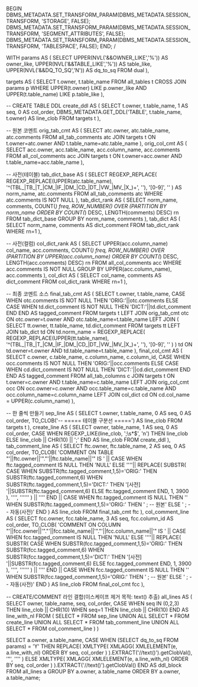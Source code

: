 BEGIN
  DBMS_METADATA.SET_TRANSFORM_PARAM(DBMS_METADATA.SESSION_TRANSFORM, 'STORAGE', FALSE);
  DBMS_METADATA.SET_TRANSFORM_PARAM(DBMS_METADATA.SESSION_TRANSFORM, 'SEGMENT_ATTRIBUTES', FALSE);
  DBMS_METADATA.SET_TRANSFORM_PARAM(DBMS_METADATA.SESSION_TRANSFORM, 'TABLESPACE', FALSE);
END;
/

WITH
params AS (
  SELECT
    UPPER(NVL('&&OWNER_LIKE','%')) AS owner_like,
    UPPER(NVL('&&TABLE_LIKE','%')) AS table_like,
    UPPER(NVL('&&DQ_TO_SQ','N'))   AS dq_to_sq
  FROM dual
),

targets AS (
  SELECT t.owner, t.table_name
  FROM all_tables t
  CROSS JOIN params p
  WHERE UPPER(t.owner) LIKE p.owner_like
    AND UPPER(t.table_name) LIKE p.table_like
),

-- CREATE TABLE DDL
create_ddl AS (
  SELECT t.owner, t.table_name, 1 AS seq, 0 AS col_order,
         DBMS_METADATA.GET_DDL('TABLE', t.table_name, t.owner) AS line_clob
  FROM targets t
),

-- 원본 코멘트
orig_tab_cmt AS (
  SELECT atc.owner, atc.table_name, atc.comments
  FROM all_tab_comments atc
  JOIN targets t ON t.owner=atc.owner AND t.table_name=atc.table_name
),
orig_col_cmt AS (
  SELECT acc.owner, acc.table_name, acc.column_name, acc.comments
  FROM all_col_comments acc
  JOIN targets t ON t.owner=acc.owner AND t.table_name=acc.table_name
),

-- 사전(테이블)
tab_dict_base AS (
  SELECT
    REGEXP_REPLACE(
      REGEXP_REPLACE(UPPER(atc.table_name), '^(TBL_|TB_|T_|CM_|IF_|DM_|CD_|DT_|VW_|MV_|X_)+', ''),
      '[0-9]', ''
    ) AS norm_name,
    atc.comments
  FROM all_tab_comments atc
  WHERE atc.comments IS NOT NULL
),
tab_dict_rank AS (
  SELECT norm_name, comments, COUNT(*) freq,
         ROW_NUMBER() OVER (PARTITION BY norm_name ORDER BY COUNT(*) DESC, LENGTH(comments) DESC) rn
  FROM tab_dict_base
  GROUP BY norm_name, comments
),
tab_dict AS (
  SELECT norm_name, comments AS dict_comment
  FROM tab_dict_rank
  WHERE rn=1
),

-- 사전(컬럼)
col_dict_rank AS (
  SELECT UPPER(acc.column_name) col_name, acc.comments, COUNT(*) freq,
         ROW_NUMBER() OVER (PARTITION BY UPPER(acc.column_name) ORDER BY COUNT(*) DESC, LENGTH(acc.comments) DESC) rn
  FROM all_col_comments acc
  WHERE acc.comments IS NOT NULL
  GROUP BY UPPER(acc.column_name), acc.comments
),
col_dict AS (
  SELECT col_name, comments AS dict_comment
  FROM col_dict_rank
  WHERE rn=1
),

-- 최종 코멘트 소스
final_tab_cmt AS (
  SELECT t.owner, t.table_name,
         CASE
           WHEN otc.comments IS NOT NULL THEN 'ORIG:'||otc.comments
           ELSE CASE WHEN td.dict_comment IS NOT NULL THEN 'DICT:'||td.dict_comment END
         END AS tagged_comment
  FROM targets t
  LEFT JOIN orig_tab_cmt otc
    ON otc.owner=t.owner AND otc.table_name=t.table_name
  LEFT JOIN (
    SELECT tt.owner, tt.table_name, td.dict_comment
    FROM targets tt
    LEFT JOIN tab_dict td
      ON td.norm_name = REGEXP_REPLACE(
           REGEXP_REPLACE(UPPER(tt.table_name), '^(TBL_|TB_|T_|CM_|IF_|DM_|CD_|DT_|VW_|MV_|X_)+', ''),
           '[0-9]', ''
         )
  ) td
    ON td.owner=t.owner AND td.table_name=t.table_name
),
final_col_cmt AS (
  SELECT c.owner, c.table_name, c.column_name, c.column_id,
         CASE
           WHEN occ.comments IS NOT NULL THEN 'ORIG:'||occ.comments
           ELSE CASE WHEN cd.dict_comment IS NOT NULL THEN 'DICT:'||cd.dict_comment END
         END AS tagged_comment
  FROM all_tab_columns c
  JOIN targets t ON t.owner=c.owner AND t.table_name=c.table_name
  LEFT JOIN orig_col_cmt occ
    ON occ.owner=c.owner AND occ.table_name=c.table_name AND occ.column_name=c.column_name
  LEFT JOIN col_dict cd
    ON cd.col_name = UPPER(c.column_name)
),

-- 한 줄씩 만들기
sep_line AS (
  SELECT t.owner, t.table_name, 0 AS seq, 0 AS col_order,
         TO_CLOB('-- ===== 테이블 구분선 =====') AS line_clob
  FROM targets t
),
create_line AS (
  SELECT owner, table_name, 1 AS seq, 0 AS col_order,
         CASE
           WHEN REGEXP_LIKE(line_clob, ';\s*$', 'n') THEN line_clob
           ELSE line_clob || CHR(10) || ';'
         END AS line_clob
  FROM create_ddl
),
tab_comment_line AS (
  SELECT
    ftc.owner, ftc.table_name, 2 AS seq, 0 AS col_order,
    TO_CLOB(
      'COMMENT ON TABLE "'||ftc.owner||'"."'||ftc.table_name||'" IS ' ||
      CASE
        WHEN ftc.tagged_comment IS NULL THEN 'NULL'
        ELSE
          ''''|| REPLACE(
                  SUBSTR(
                    CASE
                      WHEN SUBSTR(ftc.tagged_comment,1,5)='ORIG:' THEN SUBSTR(ftc.tagged_comment,6)
                      WHEN SUBSTR(ftc.tagged_comment,1,5)='DICT:' THEN '[사전] '||SUBSTR(ftc.tagged_comment,6)
                      ELSE ftc.tagged_comment
                    END, 1, 3900
                  ), '''', ''''''
                ) || ''''
      END ||
      CASE
        WHEN ftc.tagged_comment IS NULL THEN ''
        WHEN SUBSTR(ftc.tagged_comment,1,5)='ORIG:' THEN ' ; -- 원본'
        ELSE ' ; -- 자동(사전)'
      END
    ) AS line_clob
  FROM final_tab_cmt ftc
),
col_comment_line AS (
  SELECT
    fcc.owner, fcc.table_name, 3 AS seq, fcc.column_id AS col_order,
    TO_CLOB(
      'COMMENT ON COLUMN "'||fcc.owner||'"."'||fcc.table_name||'"."'||fcc.column_name||'" IS ' ||
      CASE
        WHEN fcc.tagged_comment IS NULL THEN 'NULL'
        ELSE
          ''''|| REPLACE(
                  SUBSTR(
                    CASE
                      WHEN SUBSTR(fcc.tagged_comment,1,5)='ORIG:' THEN SUBSTR(fcc.tagged_comment,6)
                      WHEN SUBSTR(fcc.tagged_comment,1,5)='DICT:' THEN '[사전] '||SUBSTR(fcc.tagged_comment,6)
                      ELSE fcc.tagged_comment
                    END, 1, 3900
                  ), '''', ''''''
                ) || ''''
      END ||
      CASE
        WHEN fcc.tagged_comment IS NULL THEN ''
        WHEN SUBSTR(fcc.tagged_comment,1,5)='ORIG:' THEN ' ; -- 원본'
        ELSE ' ; -- 자동(사전)'
      END
    ) AS line_clob
  FROM final_col_cmt fcc
),

-- CREATE/COMMENT 라인 결합(이스케이프 제거 목적: text() 추출)
all_lines AS (
  SELECT owner, table_name, seq, col_order,
         CASE WHEN seq IN (0,2,3) THEN line_clob || CHR(10)
              WHEN seq=1 THEN line_clob || CHR(10)
         END AS line_with_nl
  FROM (
    SELECT * FROM sep_line
    UNION ALL
    SELECT * FROM create_line
    UNION ALL
    SELECT * FROM tab_comment_line
    UNION ALL
    SELECT * FROM col_comment_line
  )
)

SELECT
  a.owner,
  a.table_name,
  CASE
    WHEN (SELECT dq_to_sq FROM params) = 'Y'
    THEN REPLACE(
           XMLTYPE(
             XMLAGG( XMLELEMENT(e, a.line_with_nl) ORDER BY seq, col_order )
           ).EXTRACT('//text()').getClobVal(),
           '"', ''''
         )
    ELSE XMLTYPE(
           XMLAGG( XMLELEMENT(e, a.line_with_nl) ORDER BY seq, col_order )
         ).EXTRACT('//text()').getClobVal()
  END AS ddl_block
FROM all_lines a
GROUP BY a.owner, a.table_name
ORDER BY a.owner, a.table_name;
